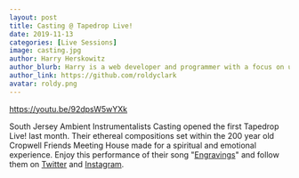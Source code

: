 ```yaml
---
layout: post
title: Casting @ Tapedrop Live!
date: 2019-11-13
categories: [Live Sessions]
image: casting.jpg
author: Harry Herskowitz
author_blurb: Harry is a web developer and programmer with a focus on using technology to empower local artists and communities
author_link: https://github.com/roldyclark
avatar: roldy.png
---
```


https://youtu.be/92dpsW5wYXk

South Jersey Ambient Instrumentalists Casting opened the first Tapedrop Live! last month. Their ethereal compositions set within the 200 year old Cropwell Friends Meeting House made for a spiritual and emotional experience. Enjoy this performance of their song "[Engravings](https://open.spotify.com/track/44D2RdaXvO57sgS3EpIOv9)" and follow them on [Twitter](https://twitter.com/castingnj) and [Instagram](https://www.instagram.com/castingnj).
